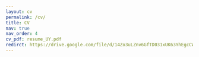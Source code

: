 ```yaml
---
layout: cv
permalink: /cv/
title: CV
nav: true
nav_order: 4
cv_pdf: resume_UY.pdf
redirct: https://drive.google.com/file/d/14Zo3uLZnv6GfTD031xUK63YhEgcCWAc8/view?usp=sharing
---
```

